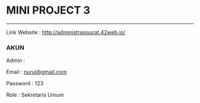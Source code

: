 # MINI PROJECT 3

---


Link Website : http://administrasisurat.42web.io/

### AKUN 
Admin :

Email : nurul@gmail.com

Password : 123

Role : Sekretaris Umum
